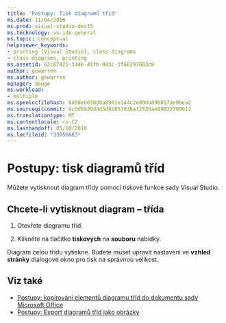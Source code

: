 ```yaml
---
title: 'Postupy: Tisk diagramů tříd'
ms.date: 11/04/2016
ms.prod: visual-studio-dev15
ms.technology: vs-ide-general
ms.topic: conceptual
helpviewer_keywords:
- printing [Visual Studio], class diagrams
- class diagrams, printing
ms.assetid: 62c87425-3446-41fb-943c-1f86397883c8
author: gewarren
ms.author: gewarren
manager: douge
ms.workload:
- multiple
ms.openlocfilehash: 8408eb638d8a8961e144c2e09da896817ae9bea2
ms.sourcegitcommit: 4c0db930d9d5d8b857d3baf2530ae89823799612
ms.translationtype: MT
ms.contentlocale: cs-CZ
ms.lasthandoff: 05/10/2018
ms.locfileid: "33956663"
---
```

# <a name="how-to-print-class-diagrams"></a>Postupy: tisk diagramů tříd

Můžete vytisknout diagram třídy pomocí tiskové funkce sady Visual Studio.

## <a name="to-print-a-class-diagram"></a>Chcete-li vytisknout diagram – třída

1.  Otevřete diagramu tříd.

2.  Klikněte na tlačítko **tiskových** na **souboru** nabídky.

Diagram celou třídu vytiskne. Budete muset upravit nastavení ve **vzhled stránky** dialogové okno pro tisk na správnou velikost.

## <a name="see-also"></a>Viz také

- [Postupy: kopírování elementů diagramu tříd do dokumentu sady Microsoft Office](how-to-copy-class-diagram-elements-to-a-microsoft-office-document.md)
- [Postupy: Export diagramů tříd jako obrázky](how-to-export-class-diagrams-as-images.md)